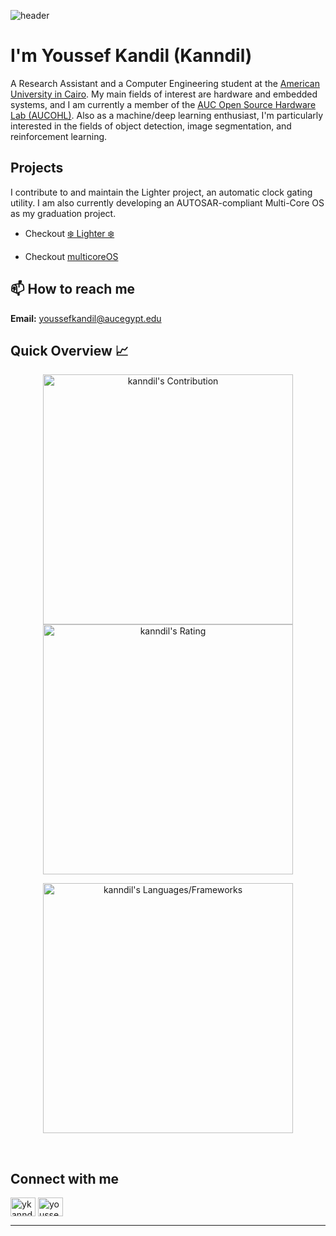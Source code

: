 ![header](https://capsule-render.vercel.app/api?type=waving&color=gradient&height=280&section=header&text=Hi%20there%20%F0%9F%91%8B&fontSize=90)

# I'm Youssef Kandil (Kanndil)

A Research Assistant and a Computer Engineering student at the [American University in Cairo](https://aucegypt.edu). My main fields of interest are hardware and embedded systems, and I am currently a member of the [AUC Open Source Hardware Lab (AUCOHL)](https://github.com/AUCOHL). Also  as a machine/deep learning enthusiast, I'm particularly interested in the fields of object detection, image segmentation, and reinforcement learning. 

## Projects
I contribute to and maintain the Lighter project, an automatic clock gating utility. I am also currently developing an AUTOSAR-compliant Multi-Core OS as my graduation project.

- Checkout [❄️ Lighter ❄️](https://github.com/AUCOHL/Lighter)

- Checkout [multicoreOS](https://github.com/AUTOPIA-OS/MultiCore-OS)



## 📫 How to reach me
**Email:** youssefkandil@aucegypt.edu

<h2 align="left">Quick Overview 📈</h2>
<p align = "center">
  <img src = "https://github-readme-stats.vercel.app/api?username=kanndil&count_private=true&theme=dracula&hide_border=true" alt = "kanndil's Contribution" width = 400 >
  <img src = "https://github-readme-streak-stats.herokuapp.com?user=kanndil&count_private=true&theme=dracula&hide_border=true" alt = "kanndil's Rating" width = 400 >

</p>

<p align = "center">

 <img src = "https://github-readme-stats.vercel.app/api/top-langs?username=kanndil&show_icons=true&count_private=true&locale=en&layout=compact&langs_count=10&hide_border=true&bg_color=282A36&title_color=DD6387&text_color=fff&icon_color=fff" alt = "kanndil's Languages/Frameworks" width = 400 />
</p>

<br />
<!--<p align = "center">
  <img src = "https://spotify-recently-played-readme.vercel.app/api?user=31reutaimeofchscqq6dypesnxpe&count=1" alt = "Seif Sallam Spotify" width = 400 /> 

</p>-->


<!--## GitHub Stats
<p>&nbsp;<img src="https://github-readme-stats.vercel.app/api?username=kanndil&show_icons=true&locale=en" alt="kanndil" /></p>

## GitHub Streak
<p><img src="https://github-readme-streak-stats.herokuapp.com/?user=kanndil&" alt="kanndil" /></p>-->

## Connect with me
<p align="left">
<a href="https://twitter.com/ykanndil" target="blank"><img align="center" src="https://raw.githubusercontent.com/rahuldkjain/github-profile-readme-generator/master/src/images/icons/Social/twitter.svg" alt="ykanndil" height="30" width="40" /></a>
<a href="https://linkedin.com/in/youssef-kandil-195638216" target="blank"><img align="center" src="https://raw.githubusercontent.com/rahuldkjain/github-profile-readme-generator/master/src/images/icons/Social/linked-in-alt.svg" alt="youssef-kandil-195638216" height="30" width="40" /></a>
</p>

---

<!--Feel free to contact me via email at youssefkandil@aucegypt.edu. Additionally, I am active on Twitter and LinkedIn, where I share my latest projects and research. Please don't hesitate to reach out to me through these platforms.-->
